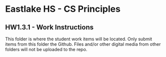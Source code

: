 # Eastlake HS - CS Principles 

## HW1.3.1 - Work Instructions

This folder is where the student work items will be located. Only submit items from this folder the Github. 
Files and/or other digital media from other folders will not be uploaded to the repo.
